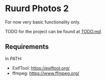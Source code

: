 # Ruurd Photos 2

For now very basic functionality only.

TODO for the project can be found at [TODO.md](photos-server/TODO.md)

## Requirements

In PATH:

* ExifTool: https://exiftool.org/
* ffmpeg: https://www.ffmpeg.org/